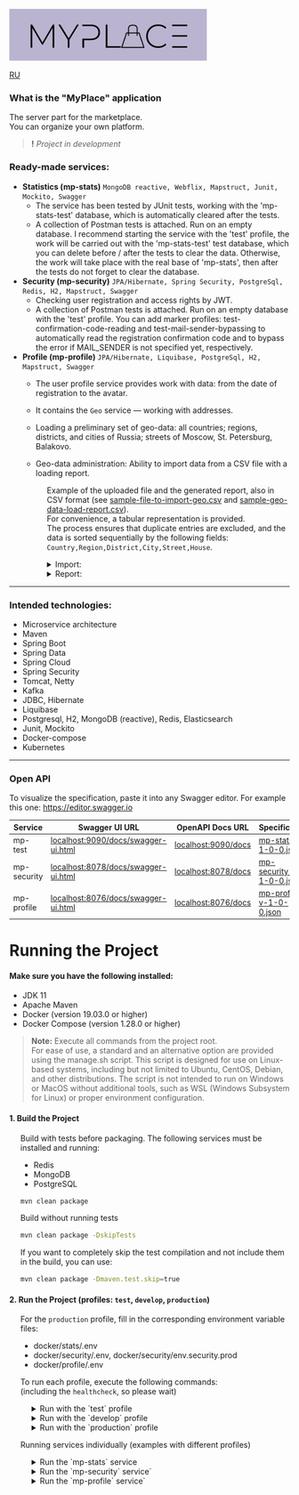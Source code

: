 ![myplace.png](docs/images/logo.png)

[RU](README-RU.md)

### What is the "MyPlace" application
The server part for the marketplace.  
You can organize your own platform.

> **!** _Project in development_

### Ready-made services:
- **Statistics (mp-stats)** `MongoDB reactive, Webflix, Mapstruct, Junit, Mockito, Swagger`  
  - The service has been tested by JUnit tests, working with the 'mp-stats-test' database, which is automatically cleared after the tests.  
  - A collection of Postman tests is attached. Run on an empty database. I recommend starting the service with the 'test' profile, the work will be carried out with the 'mp-stats-test' test database, which you can delete before / after the tests to clear the data. Otherwise, the work will take place with the real base of 'mp-stats', then after the tests do not forget to clear the database.
- **Security (mp-security)** `JPA/Hibernate, Spring Security, PostgreSql, Redis, H2, Mapstruct, Swagger`  
  - Checking user registration and access rights by JWT.  
  - A collection of Postman tests is attached. Run on an empty database with the 'test' profile. You can add marker profiles:
    test-confirmation-code-reading and test-mail-sender-bypassing to automatically read the registration confirmation code and to bypass the error if MAIL_SENDER is not specified yet, respectively.
- **Profile (mp-profile)** `JPA/Hibernate, Liquibase, PostgreSql, H2, Mapstruct, Swagger`
  - The user profile service provides work with data: from the date of registration to the avatar. 
  - It contains the `Geo` service — working with addresses.
  - Loading a preliminary set of geo-data: all countries; regions, districts, and cities of Russia; streets of Moscow, St. Petersburg, Balakovo.
  - Geo-data administration: Ability to import data from a CSV file with a loading report.
  
    <div style="margin-left: 20px;">

    Example of the uploaded file and the generated report, also in CSV format (see [sample-file-to-import-geo.csv](docs/files/sample-file-to-import-geo.csv) and [sample-geo-data-load-report.csv](docs/files/sample-geo-data-load-report.csv)).  
    For convenience, a tabular representation is provided.  
    The process ensures that duplicate entries are excluded, and the data is sorted sequentially by the following fields: `Country,Region,District,City,Street,House`.

    <details>
    <summary>Import:</summary>

    ![sample-file-to-import_geo-data.png](docs/images/sample-file-to-import_geo-data.png)

    </details>

    <details>
    <summary>Report:</summary>

    ![sample-geo-data-load-report.png](docs/images/sample-geo-data-load-report.png)

    </details>

    </div>  

---

### Intended technologies:
- Microservice architecture
- Maven
- Spring Boot
- Spring Data
- Spring Cloud
- Spring Security
- Tomcat, Netty
- Kafka
- JDBC, Hibernate
- Liquibase
- Postgresql, H2, MongoDB (reactive), Redis, Elasticsearch
- Junit, Mockito
- Docker-compose
- Kubernetes

---

### Open API

To visualize the specification, paste it into any Swagger editor. For example this one: https://editor.swagger.io

| Service     | Swagger UI URL                                                             | OpenAPI Docs URL                           | Specification                                                                        |
|-------------|----------------------------------------------------------------------------|--------------------------------------------|--------------------------------------------------------------------------------------|
| mp-test     | [localhost:9090/docs/swagger-ui.html](localhost:9090/docs/swagger-ui.html) | [localhost:9090/docs](localhost:9090/docs) | [mp-stats-v-1-0-0.json](docs/specification/mp-stats-service-spec-v-1-0-0.json)       |
| mp-security | [localhost:8078/docs/swagger-ui.html](localhost:8078/docs/swagger-ui.html) | [localhost:8078/docs](localhost:8078/docs) | [mp-security-v-1-0-0.json](docs/specification/mp-security-service-spec-v-1-0-0.json) |
| mp-profile  | [localhost:8076/docs/swagger-ui.html](localhost:8076/docs/swagger-ui.html) | [localhost:8076/docs](localhost:8076/docs) | [mp-profile-v-1-0-0.json](docs/specification/mp-profile-service-spec-v-1-0-0.json)   |

# Running the Project

#### Make sure you have the following installed:
- JDK 11
- Apache Maven
- Docker (version 19.03.0 or higher)
- Docker Compose (version 1.28.0 or higher)

> **Note:** Execute all commands from the project root.  
> For ease of use, a standard and an alternative option are provided using the manage.sh script.
> This script is designed for use on Linux-based systems, including but not limited to Ubuntu, CentOS, Debian, and other distributions. 
> The script is not intended to run on Windows or MacOS without additional tools, such as WSL (Windows Subsystem for Linux) or proper environment configuration.

#### 1. Build the Project

<div style="margin-left: 20px;">

Build with tests before packaging. The following services must be installed and running:
- Redis
- MongoDB
- PostgreSQL

```bash
mvn clean package
```

Build without running tests

```bash
mvn clean package -DskipTests
```

If you want to completely skip the test compilation and not include them in the build, you can use:

```bash
mvn clean package -Dmaven.test.skip=true
````

</div>

#### 2. Run the Project (profiles: `test`, `develop`, `production`)

<div style="margin-left: 20px;">

For the `production` profile, fill in the corresponding environment variable files:
- docker/stats/.env
- docker/security/.env, docker/security/env.security.prod
- docker/profile/.env


To run each profile, execute the following commands:  
(including the `healthcheck`, so please wait)

<div style="margin-left: 20px;">

<details>
<summary>Run with the `test` profile</summary>

`test` profile


  ```bash
  docker-compose -f docker/docker-compose-test.yml --profile full up
  ```
or
  ```bash
  docker/manage.sh test up
  ```

[//]: # (</div>)

</details>

<details>
<summary>Run with the `develop` profile</summary>

`develop` profile

[//]: # (<div style="margin-left: 20px;">)

 ```bash  
 docker-compose -f docker/docker-compose-dev.yml --profile full up
 ```
or
 ```bash
 docker/manage.sh dev up
 ```

[//]: # (</div>)

</details>

<details>
<summary>Run with the `production` profile</summary>

`production` profile

[//]: # (<div style="margin-left: 20px;">)

 ```bash  
 docker-compose -f docker/docker-compose-prod.yml --profile full up
 ```
or
 ```bash
docker/manage.sh prod up
 ```

> NOTE: In the standard setup (without using a script),
> you can specify an override file for docker-compose to set different values for services.
> This is useful for testing in a 'production' environment.  
Example:
> ```bash
>  docker-compose -f docker/docker-compose-prod.yml -f docker/docker-compose-prod.override.yml --profile full up
>  ```

</details>

</div>

</div>

<div style="margin-left: 20px;">

Running services individually (examples with different profiles)

<div style="margin-left: 20px;">

<details>
<summary>Run the `mp-stats` service</summary>

`mp-stats` service

<div style="margin-left: 20px;">

`test` profile

```bash  
docker-compose -f docker/docker-compose-test.yml --profile stats up
```
or
```bash 
docker/manage.sh test up stats
```

`develop` profile

 ```bash  
docker-compose -f docker/docker-compose-dev.yml --profile stats up
 ```
or
 ```bash
docker/manage.sh dev up stats
 ```

`production` profile

 ```bash  
docker-compose -f docker/docker-compose-prod.yml --profile stats up
 ```
or
 ```bash
docker/manage.sh prod up stats
 ```

</div>

</details>

<details>
<summary>Run the `mp-security` service`</summary>

`mp-security` service

<div style="margin-left: 20px;">

`test` profile

```bash  
docker-compose -f docker/docker-compose-test.yml --profile security up
```
or
```bash 
docker/manage.sh test up security
```

`develop` profile

 ```bash  
docker-compose -f docker/docker-compose-dev.yml --profile security up
 ```
or
 ```bash
docker/manage.sh dev up security
 ```

`production` profile

 ```bash  
docker-compose -f docker/docker-compose-prod.yml --profile security up
 ```
or
 ```bash
docker/manage.sh prod up security
 ```

</div>

</details>

<details>
<summary>Run the `mp-profile` service`</summary>

`mp-profile` service

<div style="margin-left: 20px;">

`test` profile

```bash  
docker-compose -f docker/docker-compose-test.yml --profile profile up
```
or
```bash 
docker/manage.sh test up profile
```

`develop` profile

 ```bash  
docker-compose -f docker/docker-compose-dev.yml --profile profile up
 ```
or
 ```bash
docker/manage.sh dev up profile
 ```

`production` profile

 ```bash  
docker-compose -f docker/docker-compose-prod.yml --profile profile up
 ```
or
 ```bash
docker/manage.sh prod up profile
 ```

</div>

</details>

</div>

</div>
